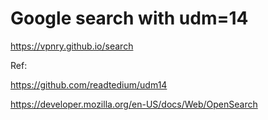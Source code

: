 # Google search with udm=14

https://vpnry.github.io/search

Ref:

https://github.com/readtedium/udm14

https://developer.mozilla.org/en-US/docs/Web/OpenSearch
